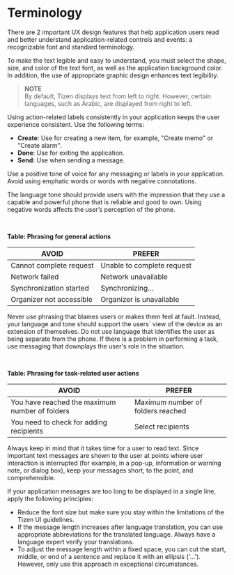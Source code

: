 # Terminology

There are 2 important UX design features that help application users read and better understand application-related controls and events: a recognizable font and standard terminology.

To make the text legible and easy to understand, you must select the shape, size, and color of the text font, as well as the application background color. In addition, the use of appropriate graphic design enhances text legibility.

> **NOTE**  
> By default, Tizen displays text from left to right. However, certain languages, such as Arabic, are displayed from right to left.

Using action-related labels consistently in your application keeps the user experience consistent. Use the following terms:

-   **Create**: Use for creating a new item, for example, "Create memo" or "Create alarm".
-   **Done**: Use for exiting the application.
-   **Send:** Use when sending a message.

Use a positive tone of voice for any messaging or labels in your application. Avoid using emphatic words or words with negative connotations.

The language tone should provide users with the impression that they use a capable and powerful phone that is reliable and good to own. Using negative words affects the user’s perception of the phone.

 

**Table: Phrasing for general actions**

| AVOID                                | PREFER                               |
|--------------------------------------|--------------------------------------|
| Cannot complete request              | Unable to complete request           |
| Network failed                       | Network unavailable                  |
| Synchronization started              | Synchronizing…                       |
| Organizer not accessible             | Organizer is unavailable             |



Never use phrasing that blames users or makes them feel at fault. Instead, your language and tone should support the users´ view of the device as an extension of themselves. Do not use language that identifies the user as being separate from the phone. If there is a problem in performing a task, use messaging that downplays the user's role in the situation.

 

**Table: Phrasing for task-related user actions**

| AVOID                                | PREFER                               |
|--------------------------------------|--------------------------------------|
| You have reached the maximum number of folders | Maximum number of folders reached    |
| You need to check for adding recipients | Select recipients                    |


Always keep in mind that it takes time for a user to read text. Since important text messages are shown to the user at points where user interaction is interrupted (for example, in a pop-up, information or warning note, or dialog box), keep your messages short, to the point, and comprehensible.

If your application messages are too long to be displayed in a single line, apply the following principles:

-   Reduce the font size but make sure you stay within the limitations of the Tizen UI guidelines.
-   If the message length increases after language translation, you can use appropriate abbreviations for the translated language. Always have a language expert verify your translations.
-   To adjust the message length within a fixed space, you can cut the start, middle, or end of a sentence and replace it with an ellipsis ('…'). However, only use this approach in exceptional circumstances.
